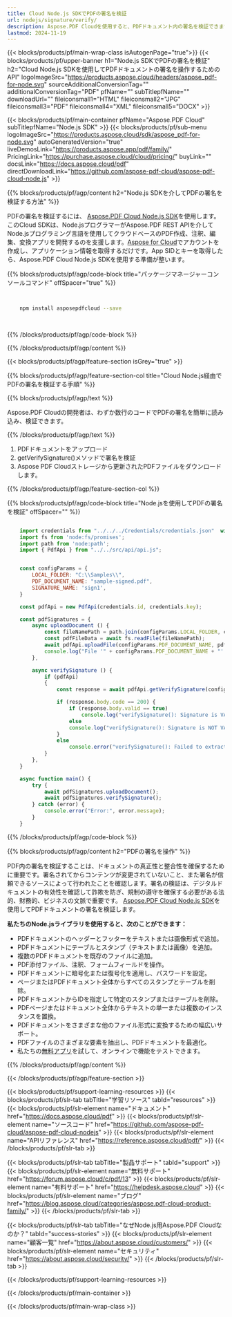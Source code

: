 ```yaml
---
title: Cloud Node.js SDKでPDFの署名を検証
url: nodejs/signature/verify/
description: Aspose.PDF Cloudを使用すると、PDFドキュメント内の署名を検証できます。PDFファイルの署名を検証するNode.jsのソースコードを確認してください。
lastmod: 2024-11-19
---
```


{{< blocks/products/pf/main-wrap-class isAutogenPage="true">}}
{{< blocks/products/pf/upper-banner h1="Node.js SDKでPDFの署名を検証" h2="Cloud Node.js SDKを使用してPDFドキュメントの署名を操作するためのAPI" logoImageSrc="https://products.aspose.cloud/headers/aspose_pdf-for-node.svg" sourceAdditionalConversionTag="" additionalConversionTag="PDF" pfName="" subTitlepfName="" downloadUrl="" fileiconsmall1="HTML" fileiconsmall2="JPG" fileiconsmall3="PDF" fileiconsmall4="XML" fileiconsmall5="DOCX" >}}

{{< blocks/products/pf/main-container pfName="Aspose.PDF Cloud" subTitlepfName="Node.js SDK" >}}
{{< blocks/products/pf/sub-menu logoImageSrc="https://products.aspose.cloud/sdk/aspose_pdf-for-node.svg"
autoGeneratedVersion="true"
liveDemosLink="https://products.aspose.app/pdf/family/" PricingLink="https://purchase.aspose.cloud/cloud/pricing/" buyLink="" docsLink="https://docs.aspose.cloud/pdf"  directDownloadLink="https://github.com/aspose-pdf-cloud/aspose-pdf-cloud-node.js" >}}

{{% blocks/products/pf/agp/content h2="Node.js SDKを介してPDFの署名を検証する方法" %}}

PDFの署名を検証するには、
[Aspose.PDF Cloud Node.js SDK](https://products.aspose.cloud/pdf/nodejs/)を使用します。このCloud SDKは、Node.jsプログラマーがAspose.PDF REST APIを介してNode.jsプログラミング言語を使用してクラウドベースのPDF作成、注釈、編集、変換アプリを開発するのを支援します。[Aspose for Cloud](https://dashboard.aspose.cloud/#/apps)でアカウントを作成し、アプリケーション情報を取得するだけです。App SIDとキーを取得したら、Aspose.PDF Cloud Node.js SDKを使用する準備が整います。

{{% blocks/products/pf/agp/code-block title="パッケージマネージャーコンソールコマンド" offSpacer="true" %}}

```bash

     
    npm install asposepdfcloud --save
     
     

```

{{% /blocks/products/pf/agp/code-block %}}

{{% /blocks/products/pf/agp/content %}}

{{< blocks/products/pf/agp/feature-section isGrey="true" >}}

{{% blocks/products/pf/agp/feature-section-col title="Cloud Node.js経由でPDFの署名を検証する手順" %}}

{{% blocks/products/pf/agp/text %}}

Aspose.PDF Cloudの開発者は、わずか数行のコードでPDFの署名を簡単に読み込み、検証できます。

{{% /blocks/products/pf/agp/text %}}

1. PDFドキュメントをアップロード
1. getVerifySignature()メソッドで署名を検証
1. Aspose PDF Cloudストレージから更新されたPDFファイルをダウンロードします。

{{% /blocks/products/pf/agp/feature-section-col %}}

{{% blocks/products/pf/agp/code-block title="Node.jsを使用してPDFの署名を検証" offSpacer="" %}}

```js

    import credentials from "../../../Credentials/credentials.json"  with { type: "json" };
    import fs from 'node:fs/promises';
    import path from 'node:path';
    import { PdfApi } from "../../src/api/api.js";


    const configParams = {
        LOCAL_FOLDER: "C:\\Samples\\",
        PDF_DOCUMENT_NAME: "sample-signed.pdf",
        SIGNATURE_NAME: 'sign1',
    }

    const pdfApi = new PdfApi(credentials.id, credentials.key);

    const pdfSignatures = {
        async uploadDocument () {
            const fileNamePath = path.join(configParams.LOCAL_FOLDER, configParams.PDF_DOCUMENT_NAME);
            const pdfFileData = await fs.readFile(fileNamePath);
            await pdfApi.uploadFile(configParams.PDF_DOCUMENT_NAME, pdfFileData);
            console.log("File '" + configParams.PDF_DOCUMENT_NAME + "' successfully uploaded!");
        },

        async verifySignature () {
            if (pdfApi)
            {
                const response = await pdfApi.getVerifySignature(configParams.PDF_DOCUMENT_NAME, configParams.SIGNATURE_NAME);

                if (response.body.code == 200) {
                    if (response.body.valid == true)
                        console.log("verifySignature(): Signature is VALID for the '" + configParams.PDF_DOCUMENT_NAME + "' document.");
                    else
                    console.log("verifySignature(): Signature is NOT VALID for the '" + configParams.PDF_DOCUMENT_NAME + "' document.");
                }
                else
                    console.error("verifySignature(): Failed to extract signatures in the document. Response code: " + response.body.code);
            }
        },
    }

    async function main() {
        try {
            await pdfSignatures.uploadDocument();
            await pdfSignatures.verifySignature();
        } catch (error) {
            console.error("Error:", error.message);
        }
    }
```

{{% /blocks/products/pf/agp/code-block %}}

{{% blocks/products/pf/agp/content h2="PDFの署名を操作" %}}

PDF内の署名を検証することは、ドキュメントの真正性と整合性を確保するために重要です。署名されてからコンテンツが変更されていないこと、また署名が信頼できるソースによって行われたことを確認します。署名の検証は、デジタルドキュメントの有効性を確認して詐欺を防ぎ、規制の遵守を確保する必要がある法的、財務的、ビジネスの文脈で重要です。
[Aspose.PDF Cloud Node.js SDK](https://products.aspose.cloud/pdf/nodejs/)を使用してPDFドキュメントの署名を検証します。

**私たちのNode.jsライブラリを使用すると、次のことができます：**

+ PDFドキュメントのヘッダーとフッターをテキストまたは画像形式で追加。
+ PDFドキュメントにテーブルとスタンプ（テキストまたは画像）を追加。
+ 複数のPDFドキュメントを既存のファイルに追加。
+ PDF添付ファイル、注釈、フォームフィールドを操作。
+ PDFドキュメントに暗号化または復号化を適用し、パスワードを設定。
+ ページまたはPDFドキュメント全体からすべてのスタンプとテーブルを削除。
+ PDFドキュメントからIDを指定して特定のスタンプまたはテーブルを削除。
+ PDFページまたはドキュメント全体からテキストの単一または複数のインスタンスを置換。
+ PDFドキュメントをさまざまな他のファイル形式に変換するための幅広いサポート。
+ PDFファイルのさまざまな要素を抽出し、PDFドキュメントを最適化。
+ 私たちの[無料アプリ](https://products.aspose.app/pdf/family/)を試して、オンラインで機能をテストできます。

{{% /blocks/products/pf/agp/content %}}

{{< /blocks/products/pf/agp/feature-section >}}

{{< blocks/products/pf/support-learning-resources >}}
{{< blocks/products/pf/slr-tab tabTitle="学習リソース" tabId="resources" >}}
{{< blocks/products/pf/slr-element name="ドキュメント" href="https://docs.aspose.cloud/pdf" >}}
{{< blocks/products/pf/slr-element name="ソースコード" href="https://github.com/aspose-pdf-cloud/aspose-pdf-cloud-nodejs" >}}
{{< blocks/products/pf/slr-element name="APIリファレンス" href="https://reference.aspose.cloud/pdf/" >}}
{{< /blocks/products/pf/slr-tab >}}

{{< blocks/products/pf/slr-tab tabTitle="製品サポート" tabId="support" >}}
{{< blocks/products/pf/slr-element name="無料サポート" href="https://forum.aspose.cloud/c/pdf/13" >}}
{{< blocks/products/pf/slr-element name="有料サポート" href="https://helpdesk.aspose.cloud" >}}
{{< blocks/products/pf/slr-element name="ブログ" href="https://blog.aspose.cloud/categories/aspose.pdf-cloud-product-family/" >}}
{{< /blocks/products/pf/slr-tab >}}

{{< blocks/products/pf/slr-tab tabTitle="なぜNode.js用Aspose.PDF Cloudなのか？" tabId="success-stories" >}}
{{< blocks/products/pf/slr-element name="顧客一覧" href="https://about.aspose.cloud/customers/" >}}
{{< blocks/products/pf/slr-element name="セキュリティ" href="https://about.aspose.cloud/security/" >}}
{{< /blocks/products/pf/slr-tab >}}

{{< /blocks/products/pf/support-learning-resources >}}

<!-- aboutfile Ends -->

{{< /blocks/products/pf/main-container >}}

{{< /blocks/products/pf/main-wrap-class >}}



